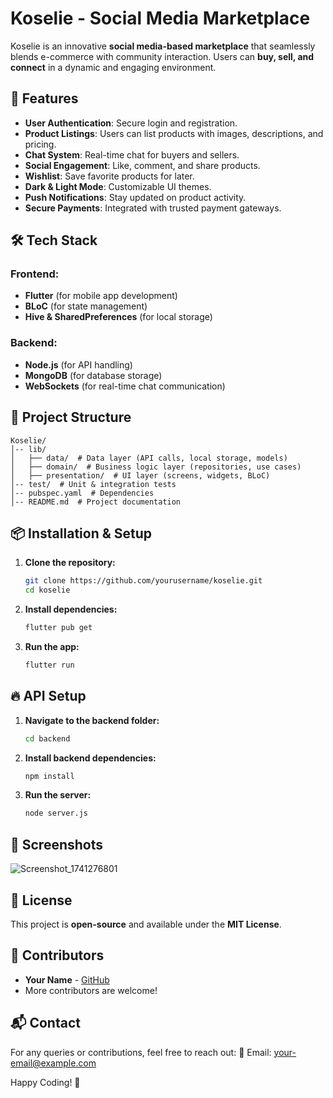 # Koselie - Social Media Marketplace

Koselie is an innovative **social media-based marketplace** that seamlessly blends e-commerce with community interaction. Users can **buy, sell, and connect** in a dynamic and engaging environment.

## 🚀 Features
- **User Authentication**: Secure login and registration.
- **Product Listings**: Users can list products with images, descriptions, and pricing.
- **Chat System**: Real-time chat for buyers and sellers.
- **Social Engagement**: Like, comment, and share products.
- **Wishlist**: Save favorite products for later.
- **Dark & Light Mode**: Customizable UI themes.
- **Push Notifications**: Stay updated on product activity.
- **Secure Payments**: Integrated with trusted payment gateways.

## 🛠 Tech Stack
### **Frontend:**
- **Flutter** (for mobile app development)
- **BLoC** (for state management)
- **Hive & SharedPreferences** (for local storage)

### **Backend:**
- **Node.js** (for API handling)
- **MongoDB** (for database storage)
- **WebSockets** (for real-time chat communication)

## 📂 Project Structure
```
Koselie/
│-- lib/
│   ├── data/  # Data layer (API calls, local storage, models)
│   ├── domain/  # Business logic layer (repositories, use cases)
│   ├── presentation/  # UI layer (screens, widgets, BLoC)
│-- test/  # Unit & integration tests
│-- pubspec.yaml  # Dependencies
│-- README.md  # Project documentation
```

## 📦 Installation & Setup
1. **Clone the repository:**
   ```sh
   git clone https://github.com/yourusername/koselie.git
   cd koselie
   ```
2. **Install dependencies:**
   ```sh
   flutter pub get
   ```
3. **Run the app:**
   ```sh
   flutter run
   ```

## 🔥 API Setup
1. **Navigate to the backend folder:**
   ```sh
   cd backend
   ```
2. **Install backend dependencies:**
   ```sh
   npm install
   ```
3. **Run the server:**
   ```sh
   node server.js
   ```

## 📸 Screenshots
![Screenshot_1741276801](https://github.com/user-attachments/assets/51e67b50-7764-42d4-8799-0b3dcffcbd97)

## 📜 License
This project is **open-source** and available under the **MIT License**.

## 👥 Contributors
- **Your Name** - [GitHub](https://github.com/yourusername)
- More contributors are welcome!

## 📬 Contact
For any queries or contributions, feel free to reach out:
📧 Email: your-email@example.com

Happy Coding! 🚀

